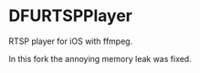 DFURTSPPlayer
=============

RTSP player for iOS with ffmpeg.


In this fork the annoying memory leak was fixed.
